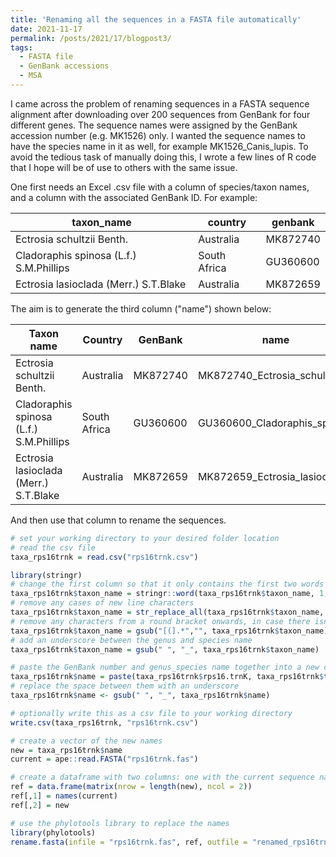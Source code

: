 ```yaml
---
title: 'Renaming all the sequences in a FASTA file automatically'
date: 2021-11-17
permalink: /posts/2021/17/blogpost3/
tags:
  - FASTA file
  - GenBank accessions
  - MSA
---
```


I came across the problem of renaming sequences in a FASTA sequence alignment after downloading over 200 sequences from GenBank for four different genes.  The sequence names were
assigned by the GenBank accession number (e.g. MK1526) only. I wanted the sequence names to have the species name in it as well, for example MK1526_Canis_lupis. To avoid the tedious
task of manually doing this, I wrote a few lines of R code that I hope will be of use to others with the same issue.

One first needs an Excel .csv file with a column of species/taxon names, and a column with the associated GenBank ID. For example:

| taxon_name                              | country      | genbank  |
|-----------------------------------------|--------------|----------|
| Ectrosia schultzii Benth.               | Australia    | MK872740 |
| Cladoraphis spinosa (L.f.) S.M.Phillips | South Africa | GU360600 |
| Ectrosia lasioclada (Merr.) S.T.Blake   | Australia    | MK872659 |

The aim is to generate the third column ("name") shown below:

| Taxon name                              | Country      | GenBank  | name                         |
|-----------------------------------------|--------------|----------|------------------------------|
| Ectrosia schultzii Benth.               | Australia    | MK872740 | MK872740_Ectrosia_schultzii  |
| Cladoraphis spinosa (L.f.) S.M.Phillips | South Africa | GU360600 | GU360600_Cladoraphis_spinosa |
| Ectrosia lasioclada (Merr.) S.T.Blake   | Australia    | MK872659 | MK872659_Ectrosia_lasioclada |

And then use that column to rename the sequences.

```r
# set your working directory to your desired folder location
# read the csv file
taxa_rps16trnk = read.csv("rps16trnk.csv")

library(stringr)
# change the first column so that it only contains the first two words (genus and species, separated by a space)
taxa_rps16trnk$taxon_name = stringr::word(taxa_rps16trnk$taxon_name, 1,2, sep=" ") 
# remove any cases of new line characters
taxa_rps16trnk$taxon_name = str_replace_all(taxa_rps16trnk$taxon_name, "[\r\n]" , "") 
# remove any characters from a round bracket onwards, in case there isn't a space between the species name and the bracket
taxa_rps16trnk$taxon_name = gsub("[(].*","", taxa_rps16trnk$taxon_name)
# add an underscore between the genus and species name
taxa_rps16trnk$taxon_name = gsub(" ", "_", taxa_rps16trnk$taxon_name)

# paste the GenBank number and genus_species name together into a new column
taxa_rps16trnk$name = paste(taxa_rps16trnk$rps16.trnK, taxa_rps16trnk$taxon_name)
# replace the space between them with an underscore
taxa_rps16trnk$name <- gsub(" ", "_", taxa_rps16trnk$name)

# optionally write this as a csv file to your working directory
write.csv(taxa_rps16trnk, "rps16trnk.csv")

# create a vector of the new names
new = taxa_rps16trnk$name
current = ape::read.FASTA("rps16trnk.fas")

# create a dataframe with two columns: one with the current sequence names directly from the FASTA file, and one with the new names you want to change them to
ref = data.frame(matrix(nrow = length(new), ncol = 2))
ref[,1] = names(current)
ref[,2] = new

# use the phylotools library to replace the names
library(phylotools)
rename.fasta(infile = "rps16trnk.fas", ref, outfile = "renamed_rps16trnk.fasta")

```
